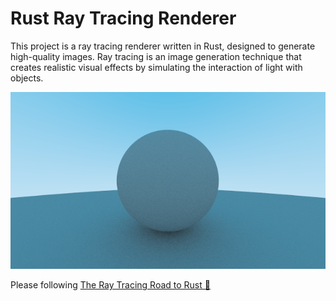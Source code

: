 # Rust Ray Tracing Renderer

This project is a ray tracing renderer written in Rust, designed to generate high-quality images. Ray tracing is an image generation technique that creates realistic visual effects by simulating the interaction of light with objects.

![render_example](./img.png)

Please following  [The Ray Tracing Road to Rust 🦀](https://the-ray-tracing-road-to-rust.vercel.app)